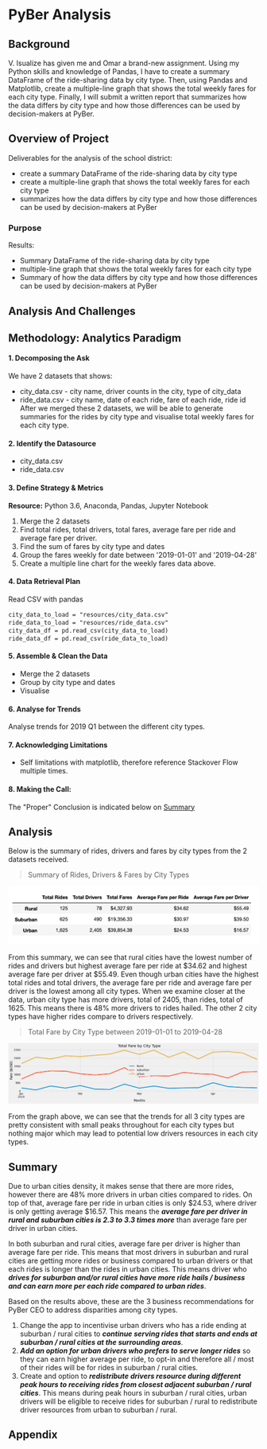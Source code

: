 # PyBer Analysis

## Background
V. Isualize has given me and Omar a brand-new assignment. Using my Python skills and knowledge of Pandas, I have to create a summary DataFrame of the ride-sharing data by city type. Then, using Pandas and Matplotlib, create a multiple-line graph that shows the total weekly fares for each city type. Finally, I will submit a written report that summarizes how the data differs by city type and how those differences can be used by decision-makers at PyBer.

## Overview of Project
Deliverables for the analysis of the school district:
* create a summary DataFrame of the ride-sharing data by city type
* create a multiple-line graph that shows the total weekly fares for each city type
* summarizes how the data differs by city type and how those differences can be used by decision-makers at PyBer

### Purpose

Results:
* Summary DataFrame of the ride-sharing data by city type
* multiple-line graph that shows the total weekly fares for each city type
* Summary of  how the data differs by city type and how those differences can be used by decision-makers at PyBer

## Analysis And Challenges

## Methodology: Analytics Paradigm

#### 1. Decomposing the Ask
We have 2 datasets that shows:
* city_data.csv -  city name, driver counts in the city, type of city_data
* ride_data.csv -  city name, date of each ride, fare of each ride, ride id
After we merged these 2 datasets, we will be able to generate summaries for the rides by city type and visualise total weekly fares for each city type.

#### 2. Identify the Datasource
* city_data.csv
* ride_data.csv

#### 3. Define Strategy & Metrics
**Resource:** Python 3.6, Anaconda, Pandas, Jupyter Notebook

1. Merge the 2 datasets
1. Find total rides, total drivers, total fares, average fare per ride and average fare per driver.
1. Find the sum of fares by city type and dates
1. Group the fares weekly for date between '2019-01-01' and '2019-04-28'
1. Create a multiple line chart for the weekly fares data above.

 #### 4. Data Retrieval Plan
Read CSV with pandas
```
city_data_to_load = "resources/city_data.csv"
ride_data_to_load = "resources/ride_data.csv"
city_data_df = pd.read_csv(city_data_to_load)
ride_data_df = pd.read_csv(ride_data_to_load)

```

#### 5. Assemble & Clean the Data
* Merge the 2 datasets
* Group by city type and dates
* Visualise


#### 6. Analyse for Trends
Analyse trends for 2019 Q1 between the different city types.

#### 7. Acknowledging Limitations
* Self limitations with matplotlib, therefore reference Stackover Flow multiple times.

#### 8. Making the Call:
The "Proper" Conclusion is indicated below on [Summary](#summary)

## Analysis

Below is the summary of rides, drivers and fares by city types from the 2 datasets received.

>Summary of Rides, Drivers & Fares by City Types

![Pyber summary df](analysis/Pyber_summary_df.png)


From this summary, we can see that rural cities have the lowest number of rides and drivers but highest average fare per ride at $34.62 and highest average fare per driver at $55.49.
Even though urban cities have the highest total rides and total drivers, the average fare per ride and average fare per driver is the lowest among all city types. When we examine closer at the data, urban city type has more drivers, total of 2405, than rides, total of 1625. This means there is 48% more drivers to rides hailed.
The other 2 city types have higher rides compare to drivers respectively.


>Total Fare by City Type between 2019-01-01 to 2019-04-28

![Pyber summary](analysis/PyBer_fare_summary.png)

From the graph above, we can see that the trends for all 3 city types are pretty consistent with small peaks throughout for each city types but nothing major which may lead to potential low drivers resources in each city types.

## Summary

Due to urban cities density, it makes sense that there are more rides, however there are 48% more drivers in urban cities compared to rides. On top of that, average fare per ride in urban cities is only $24.53, where driver is only getting average $16.57. This means the _**average fare per driver in rural and suburban cities is 2.3 to 3.3 times more**_ than average fare per driver in urban cities.

In both suburban and rural cities, average fare per driver is higher than average fare per ride. This means that most drivers in suburban and rural cities are getting more rides or business compared to urban drivers or that each rides is longer than the rides in urban cities.  This means driver who _**drives for suburban and/or rural cities have more ride hails / business and can earn more per each ride compared to urban rides**_.

Based on the results above, these are the 3 business recommendations for PyBer CEO to address disparities among city types.

1. Change the app to incentivise urban drivers who has a ride ending at suburban / rural cities to _**continue serving rides that starts and ends at suburban / rural cities at the surrounding areas**_.
1. _**Add an option for urban drivers who prefers to serve longer rides**_ so they can earn higher average per ride, to opt-in and therefore all / most of their rides will be for rides in suburban / rural cities.
1. Create and option to _**redistribute drivers resource during different peak hours to receiving rides from closest adjacent suburban / rural cities**_. This means during peak hours in suburban / rural cities, urban drivers will be eligible to receive rides for suburban / rural to redistribute driver resources from urban to suburban / rural.


## Appendix

